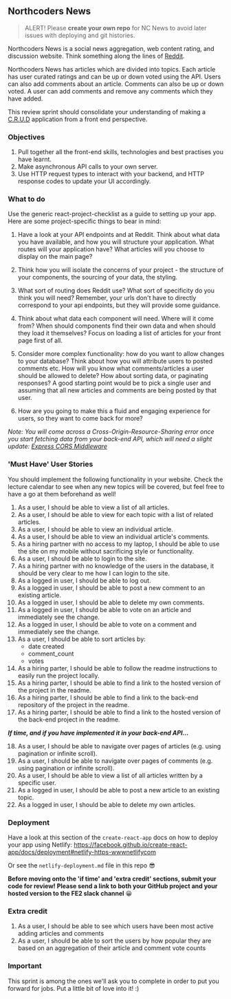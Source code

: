 ## Northcoders News

> ALERT! Please **create your own repo** for NC News to avoid later issues with deploying and git histories.

Northcoders News is a social news aggregation, web content rating, and discussion website. Think something along the lines of [Reddit](https://www.reddit.com/).

Northcoders News has articles which are divided into topics. Each article has user curated ratings and can be up or down voted using the API. Users can also add comments about an article. Comments can also be up or down voted. A user can add comments and remove any comments which they have added.

This review sprint should consolidate your understanding of making a [C.R.U.D](https://en.wikipedia.org/wiki/Create,_read,_update_and_delete) application from a front end perspective.

### Objectives

1. Pull together all the front-end skills, technologies and best practises you have learnt.
2. Make asynchronous API calls to your own server.
3. Use HTTP request types to interact with your backend, and HTTP response codes to update your UI accordingly.

### What to do

Use the generic react-project-checklist as a guide to setting up your app. Here are some project-specific things to bear in mind:

1. Have a look at your API endpoints and at Reddit. Think about what data you have available, and how you will structure your application. What routes will your application have? What articles will you choose to display on the main page?

2. Think how you will isolate the concerns of your project - the structure of your components, the sourcing of your data, the styling.

3. What sort of routing does Reddit use? What sort of specificity do you think you will need? Remember, your urls don't have to directly correspond to your api endpoints, but they will provide some guidance.

4. Think about what data each component will need. Where will it come from? When should components find their own data and when should they load it themselves? Focus on loading a list of articles for your front page first of all.

5. Consider more complex functionality: how do you want to allow changes to your database? Think about how you will attribute users to posted comments etc. How will you know what comments/articles a user should be allowed to delete? How about sorting data, or paginating responses? A good starting point would be to pick a single user and assuming that all new articles and comments are being posted by that user.

6. How are you going to make this a fluid and engaging experience for users, so they want to come back for more?

_Note: You will come across a Cross-Origin-Resource-Sharing error once you start fetching data from your back-end API, which will need a slight update: [Express CORS Middleware](https://expressjs.com/en/resources/middleware/cors.html)_

### 'Must Have' User Stories

You should implement the following functionality in your website. Check the lecture calendar to see when any new topics will be covered, but feel free to have a go at them beforehand as well!

1. As a user, I should be able to view a list of all articles.
2. As a user, I should be able to view for each topic with a list of related articles.
3. As a user, I should be able to view an individual article.
4. As a user, I should be able to view an individual article's comments.
5. As a hiring partner with no access to my laptop, I should be able to use the site on my mobile without sacrificing style or functionality.
6. As a user, I should be able to login to the site.
7. As a hiring partner with no knowledge of the users in the database, it should be very clear to me how I can login to the site.
8. As a logged in user, I should be able to log out.
9. As a logged in user, I should be able to post a new comment to an existing article.
10. As a logged in user, I should be able to delete my own comments.
11. As a logged in user, I should be able to vote on an article and immediately see the change.
12. As a logged in user, I should be able to vote on a comment and immediately see the change.
13. As a user, I should be able to sort articles by:
    - date created
    - comment_count
    - votes
14. As a hiring parter, I should be able to follow the readme instructions to easily run the project locally.
15. As a hiring parter, I should be able to find a link to the hosted version of the project in the readme.
16. As a hiring parter, I should be able to find a link to the back-end repository of the project in the readme.
17. As a hiring parter, I should be able to find a link to the hosted version of the back-end project in the readme.

_**If time, and if you have implemented it in your back-end API...**_

18. As a user, I should be able to navigate over pages of articles (e.g. using pagination or infinite scroll).
19. As a user, I should be able to navigate over pages of comments (e.g. using pagination or infinite scroll).
20. As a user, I should be able to view a list of all articles written by a specific user.
21. As a logged in user, I should be able to post a new article to an existing topic.
22. As a logged in user, I should be able to delete my own articles.

### Deployment

Have a look at this section of the `create-react-app` docs on how to deploy your app using Netlify: https://facebook.github.io/create-react-app/docs/deployment#netlify-https-wwwnetlifycom

Or see the `netlify-deployment.md` file in this repo 😎

**Before moving onto the 'if time' and 'extra credit' sections, submit your code for review! Please send a link to both your GitHub project and your hosted version to the FE2 slack channel** 😀

### Extra credit

1. As a user, I should be able to see which users have been most active adding articles and comments
2. As a user, I should be able to sort the users by how popular they are based on an aggregation of their article and comment vote counts

### Important

This sprint is among the ones we'll ask you to complete in order to put you forward for jobs. Put a little bit of love into it! :)
